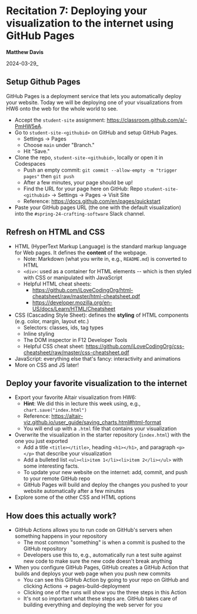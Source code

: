 # Recitation 7: Deploying your visualization to the internet using GitHub Pages

__Matthew Davis__

2024-03-29_

## Setup Github Pages

GitHub Pages is a deployment service that lets you automatically deploy your website. Today we will be deploying one of your visualizations from HW6 onto the web for the whole world to see.

* Accept the `student-site` assignment: <https://classroom.github.com/a/-PmHW5eA>.
* Go to `student-site-<githubid>` on GitHub and setup GitHub Pages.
  * Settings -> Pages
  * Choose `main` under "Branch."
  * Hit "Save."
* Clone the repo, `student-site-<githubid>`, locally or open it in Codespaces
  * Push an empty commit: `git commit --allow-empty -m "trigger pages"` then `git push`
  * After a few minutes, your page should be up!
  * Find the URL for your page here on GitHub: Repo `student-site-<githubid>` -> Settings -> Pages -> Visit Site
  * Reference: <https://docs.github.com/en/pages/quickstart>
* Paste your GitHub pages URL (the one with the default visualization) into the `#spring-24-crafting-software` Slack channel.

## Refresh on HTML and CSS

* HTML (HyperText Markup Language) is the standard markup language for Web pages. It defines the **content** of the webpage.
  * Note: Markdown (what you write in, e.g., `README.md`) is converted to HTML
  * `<div>`: used as a container for HTML elements -- which is then styled with CSS or manipulated with JavaScript
  * Helpful HTML cheat sheets: 
    * <https://github.com/iLoveCodingOrg/html-cheatsheet/raw/master/html-cheatsheet.pdf>
    * <https://developer.mozilla.org/en-US/docs/Learn/HTML/Cheatsheet>
* CSS (Cascading Style Sheet): defines the **styling** of HTML components (e.g. color, margin, layout etc.)
  * Selectors: classes, ids, tag types
  * Inline styling
  * The DOM inspector in F12 Developer Tools
  * Helpful CSS cheat sheet: <https://github.com/iLoveCodingOrg/css-cheatsheet/raw/master/css-cheatsheet.pdf>
* JavaScript: everything else that's fancy: interactivity and animations
* More on CSS and JS later! 

## Deploy your favorite visualization to the internet

* Export your favorite Altair visualization from HW6:
  * **Hint**: We did this in lecture this week using, e.g., `chart.save("index.html")`
  * Reference: https://altair-viz.github.io/user_guide/saving_charts.html#html-format
  * You will end up with a `.html` file that contains your visualization
* Overwrite the visualization in the starter repository (`index.html`) with the one you just exported  
  * Add a title `<title></title>`, heading `<h1></h1>`, and paragraph `<p></p>` that describe your visualization
  * Add a bulleted list `<ul><li>item 1</li><li>item 2</li></ul>` with some interesting facts.
  * To update your new website on the internet: add, commit, and push to your remote GitHub repo
  * GitHub Pages will build and deploy the changes you pushed to your website automatically after a few minutes
* Explore some of the other CSS and HTML options

## How does this actually work?

* GitHub Actions allows you to run code on GitHub's servers when something happens in your repository
  * The most common "something" is when a commit is pushed to the GitHub repository
  * Developers use this to, e.g., automatically run a test suite against new code to make sure the new code doesn't break anything
* When you configure GitHub Pages, GitHub creates a GitHub Action that builds and deploys your web page when you push new commits
  * You can see this GitHub Action by going to your repo on GitHub and clicking Actions -> pages-build-deployment
  * Clicking one of the runs will show you the three steps in this Action
  * It's not so important what these steps are. GitHub takes care of building everything and deploying the web server for you
